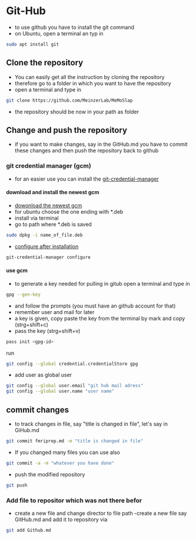 
# Git-Hub

- to use github you have to install the git command
- on Ubuntu, open a terminal an typ in

```bash
sudo apt install git
```

## Clone the repository

- You can easily get all the instruction by cloning the repository
- therefore go to a folder in which you want to have the repository
- open a terminal and type in
  
```bash
git clone https://github.com/MeinzerLab/MeMoSlap 
```

- the repository should be now in your path as folder

## Change and push the repository

- if you want to make changes, say in the GitHub.md you have to commit these changes and then push the repository back to github

### git credential manager (gcm)

- for an easier use you can install the [git-credential-manager](https://docs.github.com/en/get-started/getting-started-with-git/caching-your-github-credentials-in-git)

#### download and install the newest gcm

- [dowonload the newest gcm](https://github.com/git-ecosystem/git-credential-manager/releases)
- for ubuntu choose the one ending with *.deb
- install via terminal
- go to path where *.deb is saved

```bash
sudo dpkg -i name_of_file.deb
```

- [configure after installation](https://www.baeldung.com/ops/git-configure-credentials)

```bash
git-credential-manager configure
```

#### use gcm

- to generate a key needed for pulling in gitub open a terminal and type in  

```bash
gpg --gen-key
```

- and follow the prompts (you must have an github account for that)
- remember user and mail for later
- a key is given, copy paste the key from the terminal by mark and copy (strg+shift+c)
- pass the key (strg+shift+v)

```bash
pass init <gpg-id>
```

run

```bash
git config --global credential.credentialStore gpg
```

- add user as global user

```bash
git config --global user.email "git hub mail adress"
git config --global user.name "user name"
```

## commit changes

- to track changes in file, say "title is changed in file", let's say in GiHub.md

```bash
git commit fmriprep.md -m "title is changed in file"
```

- If you changed many files you can use also

```bash
git commit -a -m "whatever you have done"
```
  
- push the modified repository

```bash
git push
```

### Add file to repositor which was not there befor

- create a new file and change director to file path
-create a new file say GitHub.md and add it to repository via

```bash
git add Github.md
```
